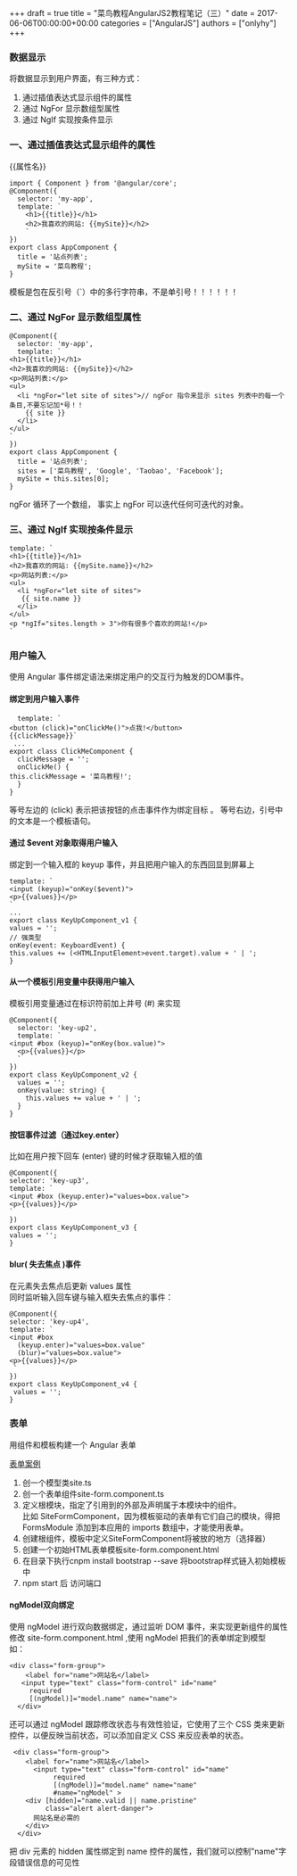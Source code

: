 +++
draft = true
title = "菜鸟教程AngularJS2教程笔记（三）"
date = 2017-06-06T00:00:00+00:00
categories = ["AngularJS"]
authors = ["onlyhy"]
+++


### 数据显示  
将数据显示到用户界面，有三种方式：  
1. 通过插值表达式显示组件的属性
2. 通过 NgFor 显示数组型属性
3. 通过 NgIf 实现按条件显示  

### 一、通过插值表达式显示组件的属性  
{{属性名}}  

    import { Component } from '@angular/core';
    @Component({
      selector: 'my-app',
      template: `
        <h1>{{title}}</h1>
        <h2>我喜欢的网站: {{mySite}}</h2>
        `
    })
    export class AppComponent {
      title = '站点列表';
      mySite = '菜鸟教程';
    }

模板是包在反引号（`）中的多行字符串，不是单引号！！！！！！   

### 二、通过 NgFor 显示数组型属性

    @Component({
      selector: 'my-app',
      template: `
    <h1>{{title}}</h1>
    <h2>我喜欢的网站: {{mySite}}</h2>
    <p>网站列表:</p>
    <ul>
      <li *ngFor="let site of sites">// ngFor 指令来显示 sites 列表中的每一个条目,不要忘记加*号！！
        {{ site }}
      </li>
    </ul>
    `
    })
    export class AppComponent {
      title = '站点列表';
      sites = ['菜鸟教程', 'Google', 'Taobao', 'Facebook'];
      mySite = this.sites[0];
    }  

ngFor 循环了一个数组， 事实上 ngFor 可以迭代任何可迭代的对象。  

### 三、通过 NgIf 实现按条件显示   

    template: `
    <h1>{{title}}</h1>
    <h2>我喜欢的网站: {{mySite.name}}</h2>
    <p>网站列表:</p>
    <ul>
      <li *ngFor="let site of sites">
       {{ site.name }}
      </li>
    </ul>
    <p *ngIf="sites.length > 3">你有很多个喜欢的网站!</p>
    `  



### 用户输入  
使用 Angular 事件绑定语法来绑定用户的交互行为触发的DOM事件。  

#### 绑定到用户输入事件  

      template: `
    <button (click)="onClickMe()">点我!</button>
    {{clickMessage}}`   
     ...
    export class ClickMeComponent {
      clickMessage = '';
      onClickMe() {
    this.clickMessage = '菜鸟教程!';
      }
    }

等号左边的 (click) 表示把该按钮的点击事件作为绑定目标 。 等号右边，引号中的文本是一个模板语句。  

#### 通过 $event 对象取得用户输入  
绑定到一个输入框的 keyup 事件，并且把用户输入的东西回显到屏幕上

    template: `
    <input (keyup)="onKey($event)">
    <p>{{values}}</p>
    `
    ...
    export class KeyUpComponent_v1 {
    values = '';
    // 强类型
    onKey(event: KeyboardEvent) {
    this.values += (<HTMLInputElement>event.target).value + ' | ';
    }  

#### 从一个模板引用变量中获得用户输入
模板引用变量通过在标识符前加上井号 (#) 来实现  

    @Component({
      selector: 'key-up2',
      template: `
    <input #box (keyup)="onKey(box.value)">
      <p>{{values}}</p>
      `
    })
    export class KeyUpComponent_v2 {
      values = '';
      onKey(value: string) {
        this.values += value + ' | ';
      }
    }  

#### 按钮事件过滤（通过key.enter）    
比如在用户按下回车 (enter) 键的时候才获取输入框的值

    @Component({
    selector: 'key-up3',
    template: `
    <input #box (keyup.enter)="values=box.value">
    <p>{{values}}</p>
    `
    })
    export class KeyUpComponent_v3 {
    values = '';
    }


#### blur( 失去焦点 )事件  
在元素失去焦点后更新 values 属性  
同时监听输入回车键与输入框失去焦点的事件：  

    @Component({
    selector: 'key-up4',
    template: `
    <input #box
      (keyup.enter)="values=box.value"
      (blur)="values=box.value">
    <p>{{values}}</p>
     `
    })
    export class KeyUpComponent_v4 {
     values = '';
    }  

### 表单  
用组件和模板构建一个 Angular 表单

<a href="http://www.runoob.com/angularjs2/angularjs2-forms.html">表单案例</a>  
1. 创一个模型类site.ts
2. 创一个表单组件site-form.component.ts   
3. 定义根模块，指定了引用到的外部及声明属于本模块中的组件。  
 比如 SiteFormComponent，因为模板驱动的表单有它们自己的模块，得把 FormsModule 添加到本应用的 imports 数组中，才能使用表单。
4. 创建根组件，模板中定义SiteFormComponent将被放的地方（选择器）
5. 创建一个初始HTML表单模板site-form.component.html  
6. 在目录下执行cnpm install bootstrap --save   将bootstrap样式链入初始模板中
7. npm start 后 访问端口
 
#### ngModel双向绑定  
使用 ngModel 进行双向数据绑定，通过监听 DOM 事件，来实现更新组件的属性  
修改 site-form.component.html ,使用 ngModel 把我们的表单绑定到模型  
如：

    <div class="form-group">
        <label for="name">网站名</label>
       <input type="text" class="form-control" id="name"
         required
         [(ngModel)]="model.name" name="name">
      </div>  

还可以通过 ngModel 跟踪修改状态与有效性验证，它使用了三个 CSS 类来更新控件，以便反映当前状态，可以添加自定义 CSS 来反应表单的状态。  

     <div class="form-group">
        <label for="name">网站名</label>
          <input type="text" class="form-control" id="name"
               required
               [(ngModel)]="model.name" name="name"
               #name="ngModel" >
        <div [hidden]="name.valid || name.pristine" 
             class="alert alert-danger">
          网站名是必需的
        </div>
      </div>  

把 div 元素的 hidden 属性绑定到 name 控件的属性，我们就可以控制"name"字段错误信息的可见性
